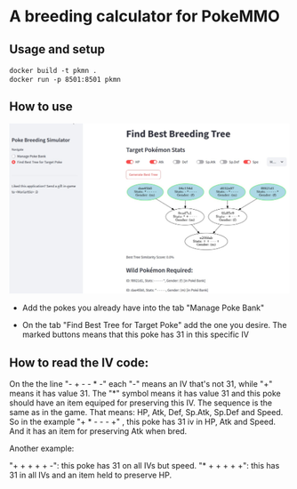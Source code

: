 # A breeding calculator for PokeMMO

## Usage and setup
```shell
docker build -t pkmn .
docker run -p 8501:8501 pkmn
```

## How to use
![main page](https://raw.githubusercontent.com/morriartie/pkmmo_breed_calculator/refs/heads/main/images/main_page1.jpeg "Main page")

* Add the pokes you already have into the tab "Manage Poke Bank"

* On the tab "Find Best Tree for Target Poke" add the one you desire. The marked buttons means that this poke has 31 in this specific IV

## How to read the IV code:

On the the line "- + - - * -" each "-" means an IV that's not 31, while "+" means it has value 31.
The "*" symbol means it has value 31 and this poke should have an item equiped for preserving this IV.
The sequence is the same as in the game. That means: HP, Atk, Def, Sp.Atk, Sp.Def and Speed.
So in the example "+ * - - - +" , this poke has 31 iv in HP, Atk and Speed. And it has an item for preserving Atk when bred. 

Another example:

"+ + + + + -": this poke has 31 on all IVs but speed.
"* + + + + +": this has 31 in all IVs and an item held to preserve HP.
